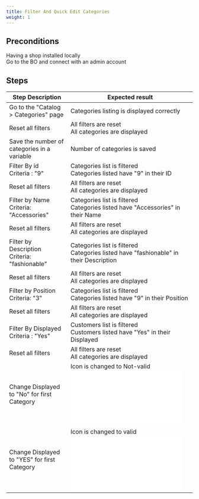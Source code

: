 ```yaml
---
title: Filter And Quick Edit Categories
weight: 1
---
```


## Preconditions

Having a shop installed locally\
Go to the BO and connect with an admin account
## Steps
| Step Description | Expected result |
| ----- | ----- |
| Go to the "Catalog > Categories" page | Categories listing is displayed correctly |
| Reset all filters | All filters are reset<br>All categories are displayed |
| Save the number of categories in a variable | Number of categories is saved |
| Filter By id<br>Criteria : "9" | Categories list is filtered<br>Categories listed have "9" in their ID |
| Reset all filters | All filters are reset<br>All categories are displayed |
| Filter by Name<br>Criteria: "Accessories" | Categories list is filtered<br>Categories listed have "Accessories" in their Name |
| Reset all filters | All filters are reset<br>All categories are displayed |
| Filter by Description<br>Criteria: "fashionable" | Categories list is filtered<br>Categories listed have "fashionable" in their Description |
| Reset all filters | All filters are reset<br>All categories are displayed |
| Filter by Position<br>Criteria: "3" | Categories list is filtered<br>Categories listed have "9" in their Position |
| Reset all filters | All filters are reset<br>All categories are displayed |
| Filter By Displayed<br>Criteria : "Yes" | Customers list is filtered<br>Customers listed have "Yes" in their Displayed |
| Reset all filters | All filters are reset<br>All categories are displayed |
| Change Displayed to "No" for first Category | Icon is changed to Not-valid<br>![](index.php?/attachments/get/10) |
| Change Displayed to "YES" for first Category | Icon is changed to valid<br>![](index.php?/attachments/get/11) |
